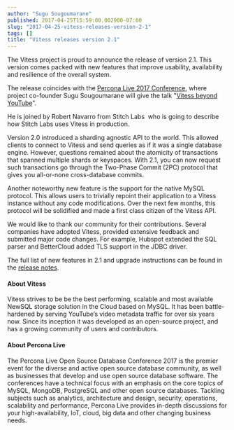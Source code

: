 ```yaml
---
author: "Sugu Sougoumarane"
published: 2017-04-25T15:59:00.002000-07:00
slug: "2017-04-25-vitess-releases-version-2-1"
tags: []
title: "Vitess releases version 2.1"
---
```

The Vitess project is proud to announce the release of version 2.1. This version comes packed with new features that improve usability, availability and resilience of the overall system.

The release coincides with the [Percona Live 2017 Conference](https://www.percona.com/live/17/), where project co-founder Sugu Sougoumarane will give the talk "[Vitess beyond YouTube](https://www.percona.com/live/17/sessions/vitess-beyond-youtube)".

He is joined by Robert Navarro from Stitch Labs  who is going to describe how Stitch Labs uses Vitess in production.

Version 2.0 introduced a sharding agnostic API to the world. This allowed clients to connect to Vitess and send queries as if it was a single database engine. However, questions remained about the atomicity of transactions that spanned multiple shards or keyspaces. With 2.1, you
can now request such transactions go through the Two-Phase Commit (2PC)
protocol that gives you all-or-none cross-database commits.  

Another noteworthy new feature is the support for the native MySQL protocol. This allows users to trivially repoint their application to a Vitess instance without any code modifications. Over the next few months, this protocol will be solidified and made a first class citizen of the Vitess API.

We would like to thank our community for their contributions. Several companies have adopted Vitess, provided extensive feedback and submitted major code changes. For example, Hubspot extended the SQL parser and BetterCloud added TLS support in the JDBC driver.

The full list of new features in 2.1 and upgrade instructions can be found in the [release notes](https://github.com/youtube/vitess/releases/tag/v2.1.0).

#### About Vitess

Vitess strives to be be the best performing, scalable and most available NewSQL storage solution in the Cloud based on MySQL. It has been battle-hardened by serving YouTube’s video metadata traffic for over six years now. Since its inception it was developed as an open-source project, and has a growing community of users and contributors.  

#### About Percona Live

The Percona Live Open Source Database Conference 2017 is the premier event for the diverse and active open source database community, as well as businesses that develop and use open source database software. The conferences have a technical focus with an emphasis on the core topics of MySQL, MongoDB, PostgreSQL and other open source databases. Tackling subjects such as analytics, architecture and design, security,
operations, scalability and performance, Percona Live provides in-depth
discussions for your high-availability, IoT, cloud, big data and other
changing business needs.
